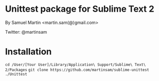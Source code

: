 Unittest package for Sublime Text 2
================

By Samuel Martin <martin.sam(@)gmail.com>

Twitter: @martinsam

Installation
================

``cd /User/[Your User]/Library/Application\ Support/Sublime\ Text\ 2/Packages``
``git clone https://github.com/martinsam/sublime-unittest ./Unittest``
